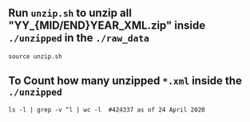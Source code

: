 ## Run `unzip.sh` to unzip all "YY_{MID/END}YEAR_XML.zip" inside `./unzipped` in the `./raw_data`
    source unzip.sh

## To Count how many unzipped `*.xml` inside the `./unzipped`
    ls -l | grep -v ^l | wc -l  #424337 as of 24 April 2020

    